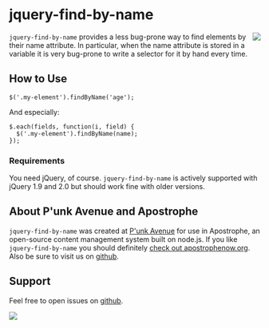 # jquery-find-by-name

<a href="http://apostrophenow.org/"><img src="https://raw.github.com/punkave/jquery-find-by-name/master/logos/logo-box-madefor.png" align="right" /></a>

`jquery-find-by-name` provides a less bug-prone way to find elements by their name attribute. In particular, when the name attribute is stored in a variable it is very bug-prone to write a selector for it by hand every time.

## How to Use

    $('.my-element').findByName('age');

And especially:

    $.each(fields, function(i, field) {
      $('.my-element').findByName(name);
    });

### Requirements

You need jQuery, of course. `jquery-find-by-name` is actively supported with jQuery 1.9 and 2.0 but should work fine with older versions.

## About P'unk Avenue and Apostrophe

`jquery-find-by-name` was created at [P'unk Avenue](http://punkave.com) for use in Apostrophe, an open-source content management system built on node.js. If you like `jquery-find-by-name` you should definitely [check out apostrophenow.org](http://apostrophenow.org). Also be sure to visit us on [github](http://github.com/punkave).

## Support

Feel free to open issues on [github](http://github.com/punkave/jquery-find-by-name).

<a href="http://punkave.com/"><img src="https://raw.github.com/punkave/jquery-find-by-name/master/logos/logo-box-builtby.png" /></a>

